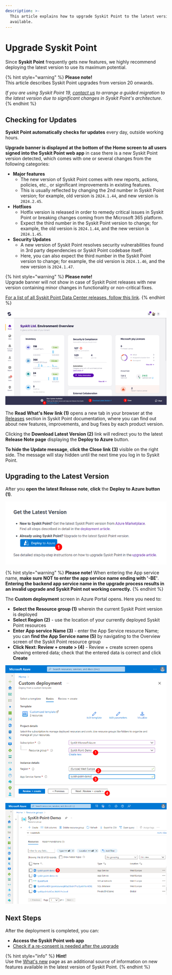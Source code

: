 ```yaml
---
description: >-
  This article explains how to upgrade Syskit Point to the latest version
  available.
---
```


# Upgrade Syskit Point

Since **Syskit Point** frequently gets new features, we highly recommend deploying the latest version to use its maximum potential.

{% hint style="warning" %}
**Please note!**\
This article describes Syskit Point upgrades from version 20 onwards.

_If you are using Syskit Point 19, [contact us](https://www.syskit.com/company/contact-us/) to arrange a guided migration to the latest version due to significant changes in Syskit Point's architecture_.
{% endhint %}

## Checking for Updates

**Syskit Point automatically checks for updates** every day, outside working hours.

**Upgrade banner is displayed at the bottom of the Home screen to all users signed into the Syskit Point web app** in case there is a new Syskit Point version detected, which comes with one or several changes from the following categories:
* **Major features**
  * The new version of Syskit Point comes with new reports, actions, policies, etc., or significant improvements in existing features.
  * This is usually reflected by changing the 2nd number in Syskit Point version; for example, old version is `2024.1.44`, and new version is `2024.2.45`.
* **Hotfixes**
  * Hotfix version is released in order to remedy critical issues in Syskit Point or breaking changes coming from the Microsoft 365 platform.
  * Expect the third number in the Syskit Point version to change; for example, the old version is `2024.1.44`, and the new version is `2024.1.45`.
* **Security Updates**
  * A new version of Syskit Point resolves security vulnerabilities found in 3rd party dependencies or Syskit Point codebase itself. 
  * Here, you can also expect the third number in the Syskit Point version to change; for example, the old version is `2024.1.46`, and the new version is `2024.1.47`.

{% hint style="warning" %}
**Please note!**\
Upgrade banner will not show in case of Syskit Point releases with new version containing minor changes in functionality or non-critical fixes.

[For a list of all Syskit Point Data Center releases, follow this link](../../releases/data-center/).
{% endhint %}

![Home screen - New Update Available](../../.gitbook/assets/upgrade-syskit-point-new-update-available.png)

The **Read What's New** **link (1)** opens a new tab in your browser at the [Releases](../../releases/) section in Syskit Point documentation, where you can find out about new features, improvements, and bug fixes by each product version.

Clicking the **Download Latest Version (2)** link will redirect you to the latest **Release Note page** displaying the **Deploy to Azure** button.

**To hide the Update message**, **click the Close link (3)** visible on the right side. The message will stay hidden until the next time you log in to Syskit Point.

## Upgrading to the Latest Version

After you **open the latest Release note**, **click** the **Deploy to Azure button (1)**. 

![Deploy to Azure Button](../../.gitbook/assets/upgrade-syskit-point-deploy.png)

{% hint style="warning" %}
**Please note!** When entering the App service name, **make sure NOT to enter the app service name ending with '-BE'**. **Entering the backend app service name in the upgrade process results in an invalid upgrade and Syskit Point not working correctly.**
{% endhint %}

The **Custom deployment** screen in Azure Portal opens. Here you need to:

* **Select the Resource group (1)** wherein the current Syskit Point version is deployed
* **Select Region (2)** - use the location of your currently deployed Syskit Point resources
* **Enter App service Name (3)** - enter the App Service resource Name; you can **find the App Service name (5)** by navigating to the Overview screen of the Syskit Point resource group
* **Click Next: Review + create > (4)** - Review + create screen opens showing entered data; check that the entered data is correct and click **Create**

![Azure Portal - Custom Deployment](../../.gitbook/assets/upgrade-syskit-point-custom-deployment.png)

![Resource Group - App Service Name](../../.gitbook/assets/upgrade-syskit-point-app-service-name.png)

## Next Steps

After the deployment is completed, you can:

* **Access the Syskit Point web app**
* [Check if a re-consent is needed after the upgrade](../../requirements/permission-requirements-change-log.md)

{% hint style="info" %}
**Hint!**\
Use the [What's new](https://www.syskit.com/products/point/whats-new/) page as an additional source of information on new features available in the latest version of Syskit Point.
{% endhint %}

